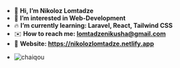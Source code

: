 - 👋 <strong> Hi, I’m Nikoloz Lomtadze </strong>
- 👀 <strong> I’m interested in Web-Development  </strong>
- 🔥 <strong> I’m currently learning: Laravel, React, Tailwind CSS  </strong>
- ✉️  <strong> How to reach me: lomtadzenikusha@gmail.com  </strong>
- 💛 <strong> Website: https://nikolozlomtadze.netlify.app  </strong>
- <center><p><img align="left" src="https://github-readme-stats.vercel.app/api/top-langs?username=chaiqou&show_icons=true&locale=en&layout=compact" alt="chaiqou" /></p></center>





